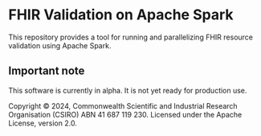# FHIR Validation on Apache Spark

This repository provides a tool for running and parallelizing FHIR resource validation using Apache Spark.

## Important note

This software is currently in alpha. It is not yet ready for production use.

Copyright © 2024, Commonwealth Scientific and Industrial Research Organisation (CSIRO) ABN 41 687 119 230. Licensed under the Apache License, version 2.0.
